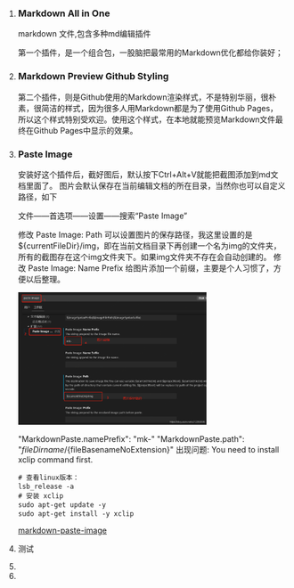 
1. ### Markdown All in One  
   markdown 文件,包含多种md编辑插件

    第一个插件，是一个组合包，一股脑把最常用的Markdown优化都给你装好；

2. ### Markdown Preview Github Styling  

    第二个插件，则是Github使用的Markdown渲染样式，不是特别华丽，很朴素，很简洁的样式，因为很多人用Markdown都是为了使用Github Pages，所以这个样式特别受欢迎。使用这个样式，在本地就能预览Markdown文件最终在Github Pages中显示的效果。

3. ### Paste Image

    安装好这个插件后，截好图后，默认按下Ctrl+Alt+V就能把截图添加到md文档里面了。
    图片会默认保存在当前编辑文档的所在目录，当然你也可以自定义路径，如下

    文件——首选项——设置——搜索“Paste Image”

    修改 Paste Image: Path 可以设置图片的保存路径，我这里设置的是${currentFileDir}/img，即在当前文档目录下再创建一个名为img的文件夹，所有的截图存在这个img文件夹下。如果img文件夹不存在会自动创建的。
    修改 Paste Image: Name Prefix 给图片添加一个前缀，主要是个人习惯了，方便以后整理。
    
    <img src="img/004-vscode%E6%8F%92%E4%BB%B6%E6%8E%A8%E8%8D%90/20190522230218618.png" alt="Paste Image配置" style="zoom:33%;" />
    
    "MarkdownPaste.namePrefix": "mk-"
    "MarkdownPaste.path": "${fileDirname}/${fileBasenameNoExtension}"
    出现问题: You need to install xclip command first.
    
    ```
    # 查看linux版本：
    lsb_release -a
    # 安装 xclip
    sudo apt-get update -y
    sudo apt-get install -y xclip
    ```
    [markdown-paste-image](https://github.com/telesoho/vscode-markdown-paste-image)
    
4. 测试

5. 

6. 
